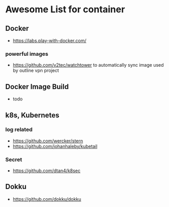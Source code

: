 # Awesome List for container

## Docker

* https://labs.play-with-docker.com/

### powerful images

* https://github.com/v2tec/watchtower to automatically sync image used by outline vpn project


## Docker Image Build

* todo

## k8s, Kubernetes

### log related

* https://github.com/wercker/stern
* https://github.com/johanhaleby/kubetail

### Secret

* https://github.com/dtan4/k8sec

## Dokku

* https://github.com/dokku/dokku
